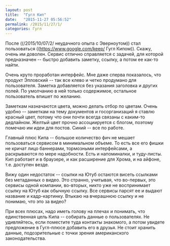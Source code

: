 ```yaml
---
layout: post
title:  "Гугл Кип"
date:   "2015-11-27 05:56:52"
permalink: /2015/11/27/1/
categories: Гугл
---
```

После ((/2015/10/07/2/ неудачного опыта с Эверноутом)) стал пользоваться ((https://www.google.com/keep/ Гугл Кипом)). Скажу, очень им доволен. Сервис отлично справляется с задачей, для которой предназначен -- быстро добавить заметку, ссылку, а потом ее как-то найти.

Очень круто проработан интерфейс. Мне даже сперва показалось, что продукт Эпловский -- так все клево и четко продумано для пользователя. Заметка добавляется без указания заголовка и других полей. По умолчанию в ней только содержимое, остальное пользователь впишет по желанию.

Заметкам назначаются цвета, можно делать отбор по цветам. Очень удобно -- заметкам на тему документов и госорганизаций я ставлю красный цвет, потому что они почти всегда связаны с каким-то дедлайном. Желтый цвет прочно ассоциируется с блогом, поэтому помечаю им идеи для постов. Синий -- все по работе.

Главный плюс Кипа -- большое количество фич не мешает пользоваться сервисом в минимальном объеме. То есть все его фишки не кричат лицо баннерами, тормозными интерфейсами, а раскрываются по мере надобности. Есть и напоминалки, и туду-листы. Кип работает и в браузере, и как расширение для Хрома, и на айфоне, т.е. доступен везде.

Вижу один недостаток -- ссылки на Ютуб остаются висеть ссылками без метаданных о видео. Это странно, учитывая, что во-первых, это сервисы одной компании, во-вторых, никто уже не воспринимает ссылку на Ютуб как обычную ссылку. Все сервисы парсят ее и выдают название и кадр-картинку. Втыкаю на вчерашнюю ссылку и не понимаю, что это за видео?

При всех плюсах, надо иметь голову на плечах и понимать, что единственная цель Кипа -- собирать данные о пользователях. Не удивляйтесь, если поместите туда контакты знакомого, а потом увидете предложение в Гугл-плюсе добавить его в друзья. Не стоит хранить данные, подозрительные с точки зрения американского законодательства.



